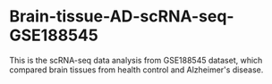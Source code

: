 # Brain-tissue-AD-scRNA-seq-GSE188545
This is the scRNA-seq data analysis from GSE188545 dataset, which compared brain tissues from health control and Alzheimer's disease.
